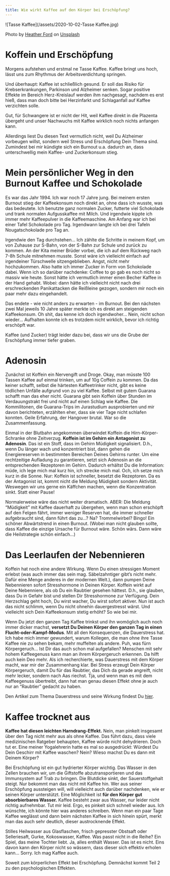```yaml
---
title: Wie wirkt Kaffee auf den Körper bei Erschöpfung?
---
```


![Tasse Kaffee](/assets/2020-10-02-Tasse Kaffee.jpg)

<span>Photo by <a href="https://unsplash.com/@the_modern_life_mrs?utm_source=unsplash&amp;utm_medium=referral&amp;utm_content=creditCopyText">Heather Ford</a> on <a href="https://unsplash.com/s/photos/coffee?utm_source=unsplash&amp;utm_medium=referral&amp;utm_content=creditCopyText">Unsplash</a></span>
# Koffein und Erschöpfung

Morgens aufstehen und erstmal ne Tasse Kaffee. Kaffee bringt uns hoch, lässt uns zum Rhythmus der Arbeitsverdichtung springen. 

Und überhaupt: Kaffee ist schließlich gesund. Er soll das Risiko für Krebserkrankungen, Parkinson und Alzheimer senken. Sogar positive Effekte im Bereich Herz-Kreislauf werden ihm nachgesagt, nachdem es erst hieß, dass man doch bitte bei Herzinfarkt und Schlaganfall auf Kaffee verzichten solle. 

Gut, für Schwangere ist er nicht der Hit, weil Kaffee direkt in die Plazenta übergeht und unser Nachwuchs mit Kaffee wirklich noch nichts anfangen kann. 

Allerdings liest Du diesen Text vermutlich nicht, weil Du Alzheimer vorbeugen willst, sondern weil Stress und Erschöpfung Dein Thema sind. Zumindest bei mir kündigte sich ein Burnout u.a. dadurch an, dass unterschwellig mein Kaffee- und Zuckerkonsum stieg. 

# Mein persönlicher Weg in den Burnout Kaffee und Schokolade 
Es war das Jahr 1994. Ich war noch 17 Jahre jung. Bei meinem ersten Burnout stieg der Kaffeekonsum noch direkt an, ohne dass ich wusste, was das bedeutete. Ich benutzte ganz normalen Zucker, futterte viel Schokolade und trank normalen Aufgusskaffee mit Milch. Und irgendwie kippte ich immer mehr Kaffeepulver in die Kaffeemaschine. Am Anfang war ich bei einer Tafel Schokolade pro Tag. Irgendwann langte ich bei drei Tafeln Nougatschokolade pro Tag an. 

Irgendwie den Tag durchstehen... Ich zählte die Schritte in meinem Kopf, um von Zuhause zur S-Bahn, von der S-Bahn zur Schule und zurück zu kommen. An der Kita meiner Brüder vorbei, die ich auf dem Rückweg nach 7-8h Schule mitnehmen musste. Sonst wäre ich vielleicht einfach auf irgendeiner Türschwelle sitzengeblieben. Angst, nicht mehr hochzukommen. Also hatte ich immer Zucker in Form von Schokolade dabei. Wenn ich so darüber nachdenke: Coffee to go gab es noch nicht so massiv wie heute. Sonst hätte ich vermutlich immer einen Becher Kaffee in der Hand gehabt. Wobei: dann hätte ich vielleicht nicht nach drei erschreckenden Panikattacken die Reißleine gezogen, sondern mir noch ein paar mehr dazu eingehandelt. 

Das endete - wie nicht anders zu erwarten - im Burnout. Bei den nächsten zwei Mal jeweils 10 Jahre später merkte ich es direkt am steigenden Kaffeekonsum. Oh shit, das kenne ich doch irgendwoher… Nein, nicht schon wieder… Aufhalten konnte ich es trotzdem nicht wirklich, bevor ich richtig erschöpft war. 

Kaffee (und Zucker) trägt leider dazu bei, dass wir uns die Grube der Erschöpfung immer tiefer graben. 

# Adenosin
Zunächst ist Koffein ein Nervengift und Droge. Okay, man müsste 100 Tassen Kaffee auf einmal trinken, um auf 10g Coffein zu kommen. Da das keiner schafft, selbst die härtesten Kaffeetrinker nicht, gibt es keine tödlichen Unfälle aufgrund von zu viel Kaffee. Selbst mit gutem Guarana schafft man das eher nicht. Guarana gibt sein Koffein über Stunden im Verdauungstrakt frei und nicht auf einen Schlag wie Kaffee. Die Kommilitonen, die Guarana-Trips im Jurastudium ausprobierten und mir davon berichteten, erzählten eher, dass sie vier Tage nicht schlafen konnten. Geile Erfahrung, der Hangover brutal. War so die Zusammenfassung. 

Einmal in der Blutbahn angekommen überwindet Koffein die Hirn-Körper-Schranke ohne Zeitverzug. **Koffein ist im Gehirn ein Antagonist zu Adenosin**. Das ist ein Stoff, dass im Gehirn Müdigkeit signalisiert. D.h., wenn Du länger wach und konzentriert bist, dann gehen die Energiereserven in bestimmten Bereichen Deines Gehirns runter. Um eine rechtzeitige Aufladung zu garantieren, setzt sich Adenosin an die entsprechenden Rezeptoren im Gehirn. Dadurch erhältst Du die Information: müde, ich lege mich mal kurz hin, ich strecke mich mal. Och, ich setze mich kurz in die Sonne. Nur: Koffein ist schneller, besetzt die Rezeptoren. Da es der Antagonist ist, kommt nicht die Meldung Müdigkeit sondern Aktivität. Weswegen wir uns gerne ein Käffchen machen, wenn die Konzentration sinkt. Statt einer Pause!

Normalerweise wäre das nicht weiter dramatisch. ABER: Die Meldung “Müdigkeit” mit Kaffee dauerhaft zu übergehen, wenn man schon erschöpft auf den Felgen fährt, immer weniger Reserven hat, die immer schneller aufgebraucht sind, dann führt das zu…? Na? Trommelwirbel? Bingo! Ein schöner Abwärtstrend in einen Burnout. (Wobei man nicht glauben sollte, dass Kaffee die einzige Ursache für Burnout wäre. Schön wärs. Dann wäre die Heilstrategie schön einfach...)

# Das Leerlaufen der Nebennieren
Koffein hat noch eine andere Wirkung. Wenn Du einen stressigen Moment erlebst (was auch immer das sein mag. Säbelzahntiger gibt’s nicht mehr. Dafür eine Menge anderes in der modernen Welt.), dann pumpen Deine Nebennieren sofort Stresshormone in Deinen Körper. Koffein wirkt auf Deine Nebenniere, als ob Du ein Raubtier gesehen hättest. D.h., sie glauben, dass Du in Gefahr bist und stellen Dir Stresshormone zur Verfügung. Dein Herzschlag geht hoch, Du wirst wacher, Du wirst sofort aktiver. Nun ist auch das nicht schlimm, wenn Du nicht ohnehin dauergestresst wärst. Und vielleicht sich Dein Kaffeekonsum stetig erhöht? So wie bei mir. 

Wenn Du jetzt den ganzen Tag Kaffee trinkst und ihn womöglich auch noch immer dicker machst, **versetzt Du Deinen Körper den ganzen Tag in einen Flucht-oder-Kampf-Modus**. Mit all den Konsequenzen, die Dauerstress hat. Ich habe mich immer gewundert, warum Kollegen, die man ohne ihre Tasse Kaffee nie zu sehen bekam, mehr muffelten als andere. Puh, was fürn Körpergeruch… Ist Dir das auch schon mal aufgefallen? Menschen mit sehr hohem Kaffeegenuss kann man an ihrem Körpergeruch erkennen. Da hilft auch kein Deo mehr. Als ich recherchierte, was Dauerstress mit dem Körper macht, war mir der Zusammenhang klar. Bei Stress erzeugt Dein Körper Körpergeruch, damit Du für das Raubtier, das Dich da gerade angreift, nicht mehr lecker, sondern nach Aas riechst. Tja, und wenn man es mit dem Kaffeegenuss übertreibt, dann hat man genau diesen Effekt ohne je auch nur an “Raubtier” gedacht zu haben. 

Den Artikel zum Thema Dauerstress und seine Wirkung findest Du [hier](/2020/09/15/Was-genau-macht-Dauer-Stress-mit-dem-Koerper.html).

# Kaffee trocknet aus 
**Kaffee hat diesen leichten Harndrang-Effekt.** Nein, man pinkelt insgesamt über den Tag nicht mehr aus als ohne Kaffee. Das führt dazu, dass viele medizinischen Ratgeber behaupten, Kaffee würde nicht dehydrieren. Doch tut er. Eine meiner Yogalehrerin hatte es mal so ausgedrückt: Würdest Du Dein Geschirr mit Kaffee waschen? Nein? Wieso machst Du es dann mit Deinem Körper?

Bei Erschöpfung ist ein gut hydrierter Körper wichtig. Das Wasser in den Zellen brauchen wir, um die Giftstoffe abzutransportieren und das Immunsystem auf Trab zu bringen. Die Blutdicke sinkt, der Sauerstoffgehalt steigt. Nur bekommt man das nicht mit Kaffee hin. Wer aus seiner Erschöpfung aussteigen will, will vielleicht auch darüber nachdenken, wie er seinen Körper unterstützt. Eine Möglichkeit ist **für den Körper gut absorbierbares Wasser.** Kaffee besteht zwar aus Wasser, nur leider nicht richtig aufnehmbar. Tut mir leid. Ergo, es pinkelt sich schnell wieder aus. Ich wünschte, ich könnte hier was anderes schreiben. Wenn man ein paar Tage Kaffee weglässt und dann beim nächsten Kaffee in sich hinein spürt, merkt man das auch sehr deutlich, dieser austrocknende Effekt. 

Stilles Heilwasser aus Glasflaschen, frisch gepresster Obstsaft oder Selleriesaft, Gurke, Kokoswasser, Kaffee. Was passt nicht in die Reihe? Ein Spiel, das meine Tochter liebt. Ja, alles enthält Wasser. Das ist es nicht. Eins davon kann den Körper nicht so wässern, dass dieser sich effektiv erholen kann… Sorry. Ich mag Kaffee auch.  

Soweit zum körperlichen Effekt bei Erschöpfung. Demnächst kommt Teil 2 zu den psychologischen Effekten. 
